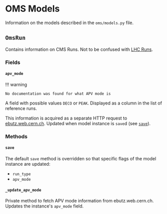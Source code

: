 # OMS Models

Information on the models described in the `oms/models.py` file.

## `OmsRun`

Contains information on CMS Runs. Not to be confused with
[LHC Runs](../../../basic-concepts.md#lhc-run-1-run-2).

### Fields

#### `apv_mode`

!!! warning
	
	No documentation was found for what APV mode is
	
A field with possible values `DECO` or `PEAK`. Displayed
as a column in the list of reference runs.
	
This information is acquired as a separate HTTP request to
[ebutz.web.cern.ch](http://ebutz.web.cern.ch). Updated when
model instance is `save`d (see [`save`](./#save)).

### Methods

#### `save`

The default `save` method is overridden so that specific flags
of the model instance are updated:

* `run_type`
* `apv_mode`

#### `_update_apv_mode`

Private method to fetch APV mode information from ebutz.web.cern.ch.
Updates the instance's `apv_mode` field.
